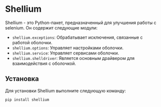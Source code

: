 # Shellium

Shellium - это Python-пакет, предназначенный для улучшения работы с selenium. Он содержит следующие модули:

- `shellium.exceptions`: Обрабатывает исключения, связанные с работой оболочки.
- `shellium.options`: Управляет настройками оболочки.
- `shellium.service`: Управляет сервисами оболочки.
- `shellium.shelldriver`: Является основным драйвером для взаимодействия с оболочкой.

## Установка

Для установки Shellium выполните следующую команду:

```bash
pip install shellium
```
